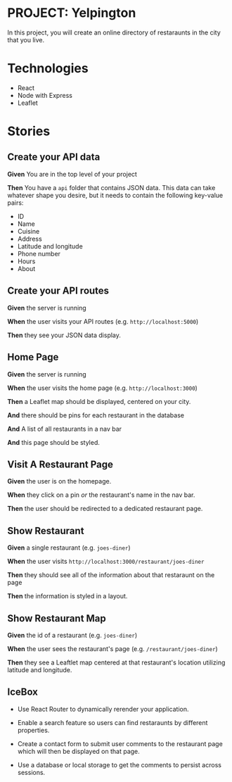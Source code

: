 # PROJECT: Yelpington

In this project, you will create an online directory of restaraunts in the city that you live.

# Technologies

* React
* Node with Express
* Leaflet

# Stories

## Create your API data

**Given** You are in the top level of your project

**Then** You have a `api` folder that contains JSON data. This data can take whatever shape you desire, but it needs to contain the following key-value pairs:

* ID
* Name
* Cuisine
* Address
* Latitude and longitude
* Phone number
* Hours
* About

## Create your API routes

**Given** the server is running

**When** the user visits your API routes (e.g. `http://localhost:5000`)

**Then** they see your JSON data display.

## Home Page

**Given** the server is running

**When** the user visits the home page (e.g. `http://localhost:3000`)

**Then** a Leaflet map should be displayed, centered on your city.

**And** there should be pins for each restaurant in the database

**And** A list of all restaurants in a nav bar

**And** this page should be styled.

## Visit A Restaurant Page

**Given** the user is on the homepage.

**When** they click on a pin *or* the restaurant's name in the nav bar.

**Then** the user should be redirected to a dedicated restaurant page.

## Show Restaurant

**Given** a single restaurant (e.g. `joes-diner`)

**When** the user visits `http://localhost:3000/restaurant/joes-diner`

**Then** they should see all of the information about that restaraunt on the page

**Then** the information is styled in a layout.


## Show Restaurant Map

**Given** the id of a restaurant (e.g. `joes-diner`)

**When** the user sees the restaurant's page (e.g. `/restaurant/joes-diner`)

**Then** they see a Leaftlet map centered at that restaurant's location utilizing latitude and longitude.

## IceBox

* Use React Router to dynamically rerender your application.

* Enable a search feature so users can find restaraunts by different properties.

* Create a contact form to submit user comments to the restaurant page which will then be displayed on that page.

* Use a database or local storage to get the comments to persist across sessions.
